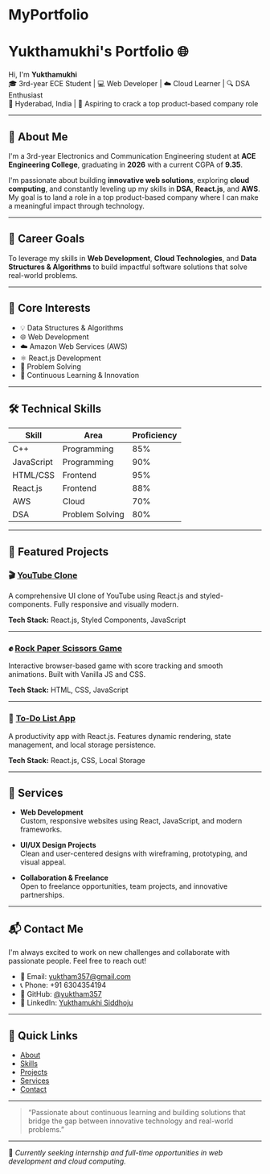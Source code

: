 # MyPortfolio
# Yukthamukhi's Portfolio 🌐

Hi, I'm **Yukthamukhi**  
🎓 3rd-year ECE Student | 💻 Web Developer | ☁️ Cloud Learner | 🔍 DSA Enthusiast  
📍 Hyderabad, India | 🎯 Aspiring to crack a top product-based company role

---

## 🚀 About Me

I'm a 3rd-year Electronics and Communication Engineering student at **ACE Engineering College**, graduating in **2026** with a current CGPA of **9.35**.

I'm passionate about building **innovative web solutions**, exploring **cloud computing**, and constantly leveling up my skills in **DSA**, **React.js**, and **AWS**. My goal is to land a role in a top product-based company where I can make a meaningful impact through technology.

---

## 🎯 Career Goals

To leverage my skills in **Web Development**, **Cloud Technologies**, and **Data Structures & Algorithms** to build impactful software solutions that solve real-world problems.

---

## 🧠 Core Interests

- 💡 Data Structures & Algorithms  
- 🌐 Web Development  
- ☁️ Amazon Web Services (AWS)  
- ⚛️ React.js Development  
- 🧩 Problem Solving  
- 🚀 Continuous Learning & Innovation  

---

## 🛠️ Technical Skills

| Skill           | Area             | Proficiency |
|----------------|------------------|-------------|
| C++            | Programming       | 85%         |
| JavaScript     | Programming       | 90%         |
| HTML/CSS       | Frontend          | 95%         |
| React.js       | Frontend          | 88%         |
| AWS            | Cloud             | 70%         |
| DSA            | Problem Solving   | 80%         |

---

## 🧩 Featured Projects

### 🎬 [YouTube Clone](#)
A comprehensive UI clone of YouTube using React.js and styled-components. Fully responsive and visually modern.

**Tech Stack:** React.js, Styled Components, JavaScript

---

### ✊ [Rock Paper Scissors Game](#)
Interactive browser-based game with score tracking and smooth animations. Built with Vanilla JS and CSS.

**Tech Stack:** HTML, CSS, JavaScript

---

### 📝 [To-Do List App](#)
A productivity app with React.js. Features dynamic rendering, state management, and local storage persistence.

**Tech Stack:** React.js, CSS, Local Storage

---

## 💼 Services

- **Web Development**  
  Custom, responsive websites using React, JavaScript, and modern frameworks.

- **UI/UX Design Projects**  
  Clean and user-centered designs with wireframing, prototyping, and visual appeal.

- **Collaboration & Freelance**  
  Open to freelance opportunities, team projects, and innovative partnerships.

---

## 📬 Contact Me

I'm always excited to work on new challenges and collaborate with passionate people. Feel free to reach out!

- 📧 Email: [yuktham357@gmail.com](mailto:yuktham357@gmail.com)  
- 📞 Phone: +91 6304354194  
- 💼 GitHub: [@yuktham357](https://github.com/yuktham357)  
- 🔗 LinkedIn: [Yukthamukhi Siddhoju](https://www.linkedin.com/in/yukthamukhi-siddhoju-8a2903256/)  

---

## 🔗 Quick Links

- [About](#about-me)
- [Skills](#technical-skills)
- [Projects](#featured-projects)
- [Services](#services)
- [Contact](#contact-me)

---

> “Passionate about continuous learning and building solutions that bridge the gap between innovative technology and real-world problems.”

---

📌 *Currently seeking internship and full-time opportunities in web development and cloud computing.*

